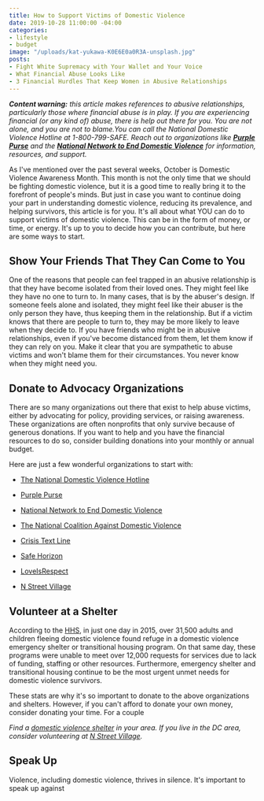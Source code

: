 ```yaml
---
title: How to Support Victims of Domestic Violence
date: 2019-10-28 11:00:00 -04:00
categories:
- lifestyle
- budget
image: "/uploads/kat-yukawa-K0E6E0a0R3A-unsplash.jpg"
posts:
- Fight White Supremacy with Your Wallet and Your Voice
- What Financial Abuse Looks Like
- 3 Financial Hurdles That Keep Women in Abusive Relationships
---
```


***Content warning:** this article makes references to abusive relationships, particularly those where financial abuse is in play. If you are experiencing financial (or any kind of) abuse, there is help out there for you. You are not alone, and you are not to blame.You can call the National Domestic Violence Hotline at 1-800-799-SAFE. Reach out to organizations like **[Purple Purse](http://purplepurse.com/)** and the **[National Network to End Domestic Violence](http://www.womenslaw.org/laws_state_type.php?id=14107&state_code=PG&open_id=all)** for information, resources, and support.*

As I've mentioned over the past several weeks, October is Domestic Violence Awareness Month. This month is not the only time that we should be fighting domestic violence, but it is a good time to really bring it to the forefront of people's minds. But just in case you want to continue doing your part in understanding domestic violence, reducing its prevalence, and helping survivors, this article is for you. It's all about what YOU can do to support victims of domestic violence. This can be in the form of money, or time, or energy. It's up to you to decide how you can contribute, but here are some ways to start.

## Show Your Friends That They Can Come to You

One of the reasons that people can feel trapped in an abusive relationship is that they have become isolated from their loved ones. They might feel like they have no one to turn to. In many cases, that is by the abuser's design. If someone feels alone and isolated, they might feel like their abuser is the only person they have, thus keeping them in the relationship. But if a victim knows that there are people to turn to, they may be more likely to leave when they decide to. If you have friends who might be in abusive relationships, even if you've become distanced from them, let them know if they can rely on you. Make it clear that you are sympathetic to abuse victims and won't blame them for their circumstances. You never know when they might need you.

## Donate to Advocacy Organizations

There are so many organizations out there that exist to help abuse victims, either by advocating for policy, providing services, or raising awareness. These organizations are often nonprofits that only survive because of generous donations. If you want to help and you have the financial resources to do so, consider building donations into your monthly or annual budget. 

Here are just a few wonderful organizations to start with:

* [The National Domestic Violence Hotline](https://www.thehotline.org/)

* [Purple Purse](https://www.purplepurse.com/)

* [National Network to End Domestic Violence](https://nnedv.org/)

* [The National Coalition Against Domestic Violence](https://www.ncadv.org/)

* [Crisis Text Line](https://www.crisistextline.org/)

* [Safe Horizon](https://www.safehorizon.org/)

* [LoveIsRespect](https://www.loveisrespect.org/)

* [N Street Village](https://www.nstreetvillage.org/)

## Volunteer at a Shelter

According to the [HHS](https://www.acf.hhs.gov/fysb/resource/dv-homelessness-stats-2016), in just one day in 2015, over 31,500 adults and children fleeing domestic violence found refuge in a domestic violence emergency shelter or transitional housing program. On that same day, these programs were unable to meet over 12,000 requests for services due to lack of funding, staffing or other resources. Furthermore, emergency shelter and transitional housing continue to be the most urgent unmet needs for domestic violence survivors.

These stats are why it's so important to donate to the above organizations and shelters. However, if you can't afford to donate your own money, consider donating your time. For a couple

*Find a [domestic violence shelter](https://www.womenslaw.org/find-help/advocates-and-shelters) in your area. If you live in the DC area, consider volunteering at [N Street Village](https://www.nstreetvillage.org/).*

## Speak Up

Violence, including domestic violence, thrives in silence. It's important to speak up against